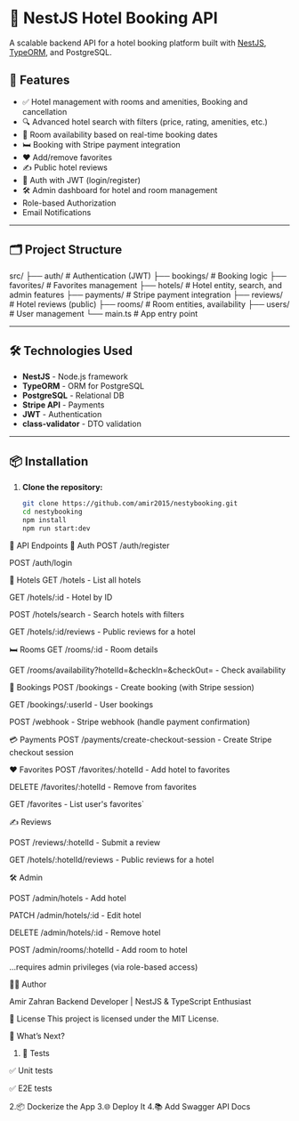 # 🏨 NestJS Hotel Booking API

A scalable backend API for a hotel booking platform built with [NestJS](https://nestjs.com/), [TypeORM](https://typeorm.io/), and PostgreSQL.

## 🚀 Features

- ✅ Hotel management with rooms and amenities, Booking and cancellation
- 🔍 Advanced hotel search with filters (price, rating, amenities, etc.)
- 📅 Room availability based on real-time booking dates
- 🛏️ Booking with Stripe payment integration
- ❤️ Add/remove favorites
- ✍️ Public hotel reviews
- 🧑 Auth with JWT (login/register)
- 🛠️ Admin dashboard for hotel and room management
- Role-based Authorization
- Email Notifications

---

## 🗂️ Project Structure

src/
├── auth/ # Authentication (JWT)
├── bookings/ # Booking logic
├── favorites/ # Favorites management
├── hotels/ # Hotel entity, search, and admin features
├── payments/ # Stripe payment integration
├── reviews/ # Hotel reviews (public)
├── rooms/ # Room entities, availability
├── users/ # User management
└── main.ts # App entry point

---

## 🛠️ Technologies Used

- **NestJS** - Node.js framework
- **TypeORM** - ORM for PostgreSQL
- **PostgreSQL** - Relational DB
- **Stripe API** - Payments
- **JWT** - Authentication
- **class-validator** - DTO validation

---

## 📦 Installation

1. **Clone the repository:**
   ```bash
   git clone https://github.com/amir2015/nestybooking.git
   cd nestybooking
   npm install
   npm run start:dev
   ```

📖 API Endpoints
  🔐 Auth
  POST /auth/register

  POST /auth/login

🏨 Hotels
  GET /hotels - List all hotels

  GET /hotels/:id - Hotel by ID

  POST /hotels/search - Search hotels with filters

  GET /hotels/:id/reviews - Public reviews for a hotel

🛏️ Rooms
  GET /rooms/:id - Room details

  GET /rooms/availability?hotelId=&checkIn=&checkOut= - Check availability

📅 Bookings
  POST /bookings - Create booking (with Stripe session)

  GET /bookings/:userId - User bookings

  POST /webhook - Stripe webhook (handle payment confirmation)

💳 Payments
  POST /payments/create-checkout-session - Create Stripe checkout session

❤️ Favorites
  POST /favorites/:hotelId - Add hotel to favorites

  DELETE /favorites/:hotelId - Remove from favorites

  GET /favorites - List user's favorites`

✍️ Reviews

  POST /reviews/:hotelId - Submit a review

  GET /hotels/:hotelId/reviews - Public reviews for a hotel

🛠️ Admin

  POST /admin/hotels - Add hotel

  PATCH /admin/hotels/:id - Edit hotel

  DELETE /admin/hotels/:id - Remove hotel

  POST /admin/rooms/:hotelId - Add room to hotel

...requires admin privileges (via role-based access)

👨‍💻 Author

Amir Zahran
Backend Developer | NestJS & TypeScript Enthusiast

📝 License
This project is licensed under the MIT License.

🚀 What’s Next?

1. 🧪 Tests

✅ Unit tests

✅ E2E tests

2.📦 Dockerize the App
3.🌐 Deploy It
4.📚 Add Swagger API Docs
